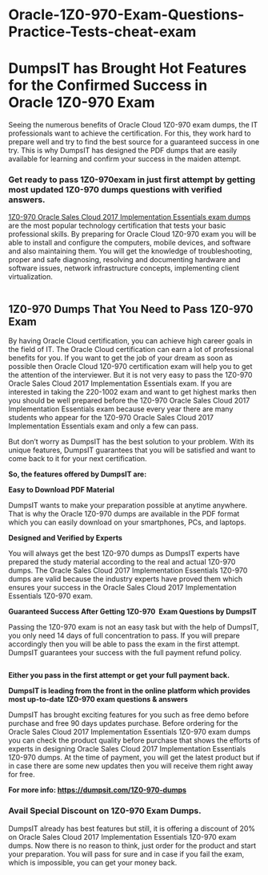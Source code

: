 # Oracle-1Z0-970-Exam-Questions-Practice-Tests-cheat-exam<h1>DumpsIT has Brought Hot Features for the Confirmed Success in Oracle 1Z0-970 Exam</h1>

<p>Seeing the numerous benefits of Oracle Cloud 1Z0-970 exam dumps, the IT professionals want to achieve the certification. For this, they work hard to prepare well and try to find the best source for a guaranteed success in one try. This is why DumpsIT has designed the PDF dumps that are easily available for learning and confirm your success in the maiden attempt.</p>

<h3>Get ready to pass 1Z0-970exam in just first attempt by getting most updated 1Z0-970 dumps questions with verified answers.</h3>

<p><a href="https://dumpsit.com/1Z0-970-dumps"> 1Z0-970 Oracle Sales Cloud 2017 Implementation Essentials exam dumps</a> are the most popular technology certification that tests your basic professional skills. By preparing for Oracle Cloud 1Z0-970 exam you will be able to install and configure the computers, mobile devices, and software and also maintaining them. You will get the knowledge of troubleshooting, proper and safe diagnosing, resolving and documenting hardware and software issues, network infrastructure concepts, implementing client virtualization.</p>

<p><a href="https://dumpsit.com/1Z0-970-dumps"><img alt="" src="http://bit.ly/2X3WqXD" /></a></p>

<h2>1Z0-970 Dumps That You Need to Pass 1Z0-970 Exam</h2>

<p>By having Oracle Cloud certification, you can achieve high career goals in the field of IT. The Oracle Cloud certification can earn a lot of professional benefits for you. If you want to get the job of your dream as soon as possible then  Oracle Cloud 1Z0-970 certification exam will help you to get the attention of the interviewer. But it is not very easy to pass the 1Z0-970 Oracle Sales Cloud 2017 Implementation Essentials exam. If you are interested in taking the 220-1002 exam and want to get highest marks then you should be well prepared before the 1Z0-970 Oracle Sales Cloud 2017 Implementation Essentials exam because every year there are many students who appear for the 1Z0-970 Oracle Sales Cloud 2017 Implementation Essentials exam and only a few can pass.</p>

<p>But don’t worry as DumpsIT has the best solution to your problem. With its unique features, DumpsIT guarantees that you will be satisfied and want to come back to it for your next certification.</p>

<p><strong>So, the features offered by DumpsIT are:</strong></p>

<p><strong>Easy to Download PDF Material</strong></p>

<p>DumpsIT wants to make your preparation possible at anytime anywhere. That is why the Oracle 1Z0-970 dumps are available in the PDF format which you can easily download on your smartphones, PCs, and laptops.</p>

<p><strong>Designed and Verified by Experts</strong></p>

<p>You will always get the best 1Z0-970 dumps as DumpsIT experts have prepared the study material according to the real and actual  1Z0-970 dumps. The Oracle Sales Cloud 2017 Implementation Essentials 1Z0-970 dumps are valid because the industry experts have proved them which ensures your success in the Oracle Sales Cloud 2017 Implementation Essentials 1Z0-970 exam.</p>

<p><strong>Guaranteed Success After Getting 1Z0-970  Exam Questions by DumpsIT</strong></p>

<p>Passing the   1Z0-970 exam is not an easy task but with the help of DumpsIT, you only need 14 days of full concentration to pass. If you will prepare accordingly then you will be able to pass the exam in the first attempt. DumpsIT guarantees your success with the full payment refund policy.</p>

<p><a href="https://dumpsit.com/1Z0-970-dumps"><img alt="" src="http://bit.ly/2Glqpoy" /></a></p>

<p><strong>Either you pass in the first attempt or get your full payment back.</strong></p>

<p><strong>DumpsIT is leading from the front in the online platform which provides most up-to-date 1Z0-970 exam questions & answers</strong></p>

<p>DumpsIT has brought exciting features for you such as free demo before purchase and free 90 days updates purchase. Before ordering for the Oracle Sales Cloud 2017 Implementation Essentials 1Z0-970 exam dumps you can check the product quality before purchase that shows the efforts of experts in designing Oracle Sales Cloud 2017 Implementation Essentials 1Z0-970 dumps. At the time of payment, you will get the latest product but if in case there are some new updates then you will receive them right away for free.</p>

<p><strong>For more info: <a href="https://dumpsit.com/1Z0-970-dumps">https://dumpsit.com/1Z0-970-dumps</a></strong></p>

<h3>Avail Special Discount on 1Z0-970 Exam Dumps.</h3>

<p>DumpsIT already has best features but still, it is offering a discount of 20% on Oracle Sales Cloud 2017 Implementation Essentials 1Z0-970 exam dumps. Now there is no reason to think, just order for the product and start your preparation. You will pass for sure and in case if you fail the exam, which is impossible, you can get your money back.</p>
